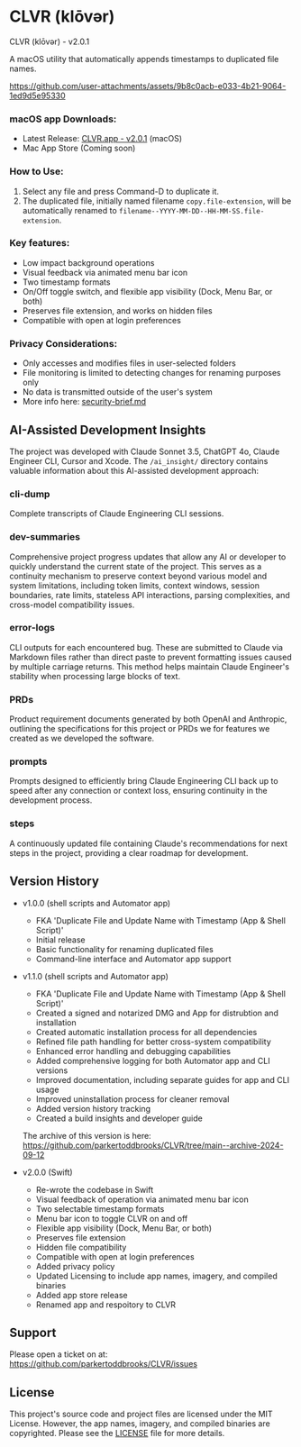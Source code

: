 # CLVR (klōvər)

CLVR (klōvər) - v2.0.1

A macOS utility that automatically appends timestamps to duplicated file names.

https://github.com/user-attachments/assets/9b8c0acb-e033-4b21-9064-1ed9d5e95330

### macOS app Downloads:
- Latest Release: [CLVR.app - v2.0.1](https://github.com/parkertoddbrooks/CLVR/releases/download/v2.0.1/CLVR.app.zip) (macOS)
- Mac App Store (Coming soon)

### How to Use:
1. Select any file and press Command-D to duplicate it.
2. The duplicated file, initially named filename `copy.file-extension`, will be automatically renamed to `filename--YYYY-MM-DD--HH-MM-SS.file-extension`.

### Key features:
- Low impact background operations
- Visual feedback via animated menu bar icon
- Two timestamp formats
- On/Off toggle switch, and flexible app visibility (Dock, Menu Bar, or both)
- Preserves file extension, and works on hidden files
- Compatible with open at login preferences

### Privacy Considerations:
- Only accesses and modifies files in user-selected folders
- File monitoring is limited to detecting changes for renaming purposes only
- No data is transmitted outside of the user's system
- More info here: [security-brief.md](security-brief.md)

## AI-Assisted Development Insights

The project was developed with Claude Sonnet 3.5, ChatGPT 4o, Claude Engineer CLI, Cursor and Xcode. The `/ai_insight/` directory contains valuable information about this AI-assisted development approach:

### cli-dump
Complete transcripts of Claude Engineering CLI sessions.

### dev-summaries
Comprehensive project progress updates that allow any AI or developer to quickly understand the current state of the project. This serves as a continuity mechanism to preserve context beyond various model and system limitations, including token limits, context windows, session boundaries, rate limits, stateless API interactions, parsing complexities, and cross-model compatibility issues. 

### error-logs
CLI outputs for each encountered bug. These are submitted to Claude via Markdown files rather than direct paste to prevent formatting issues caused by multiple carriage returns. This method helps maintain Claude Engineer's stability when processing large blocks of text.

### PRDs
Product requirement documents generated by both OpenAI and Anthropic, outlining the specifications for this project or PRDs we for features we created as we developed the software.

### prompts
Prompts designed to efficiently bring Claude Engineering CLI back up to speed after any connection or context loss, ensuring continuity in the development process.

### steps
A continuously updated file containing Claude's recommendations for next steps in the project, providing a clear roadmap for development.

## Version History
- v1.0.0 (shell scripts and Automator app)
  - FKA 'Duplicate File and Update Name with Timestamp (App & Shell Script)'
  - Initial release
  - Basic functionality for renaming duplicated files
  - Command-line interface and Automator app support
  
  
- v1.1.0 (shell scripts and Automator app)
  - FKA 'Duplicate File and Update Name with Timestamp (App & Shell Script)'
  - Created a signed and notarized DMG and App for distrubtion and installation
  - Created automatic installation process for all dependencies 
  - Refined file path handling for better cross-system compatibility
  - Enhanced error handling and debugging capabilities
  - Added comprehensive logging for both Automator app and CLI versions
  - Improved documentation, including separate guides for app and CLI usage
  - Improved uninstallation process for cleaner removal
  - Added version history tracking
  - Created a build insights and developer guide
  
  The archive of this version is here: https://github.com/parkertoddbrooks/CLVR/tree/main--archive-2024-09-12

- v2.0.0 (Swift)
  - Re-wrote the codebase in Swift
  - Visual feedback of operation via animated menu bar icon
  - Two selectable timestamp formats
  - Menu bar icon to toggle CLVR on and off
  - Flexible app visibility (Dock, Menu Bar, or both)
  - Preserves file extension
  - Hidden file compatibility
  - Compatible with open at login preferences
  - Added privacy policy
  - Updated Licensing to include app names, imagery, and compiled binaries
  - Added app store release
  - Renamed app and respoitory to CLVR
 
## Support
Please open a ticket on at: https://github.com/parkertoddbrooks/CLVR/issues

## License
This project's source code and project files are licensed under the MIT License. However, the app names, imagery, and compiled binaries are copyrighted. Please see the [LICENSE](LICENSE) file for more details.
